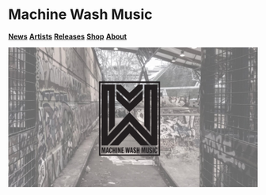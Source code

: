 # Machine Wash Music

[**News**](News/News.md) [**Artists**](Artists/Artists.md) [**Releases**](Releases/Releases) [**Shop**](machinewashmusic.bandcamp.com) [**About**](About_us/About.md) 

![](machine_banner.jpg)




